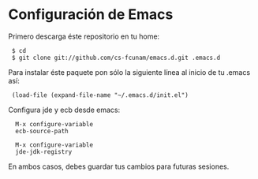 Configuración de Emacs
========

Primero descarga éste repositorio en tu home:

     $ cd
     $ git clone git://github.com/cs-fcunam/emacs.d.git .emacs.d

Para instalar éste paquete pon sólo la siguiente línea al inicio de tu .emacs así:

     (load-file (expand-file-name "~/.emacs.d/init.el")


Configura jde y ecb desde emacs:

      M-x configure-variable
      ecb-source-path

      M-x configure-variable
      jde-jdk-registry

En ambos casos, debes guardar tus cambios para futuras sesiones.
